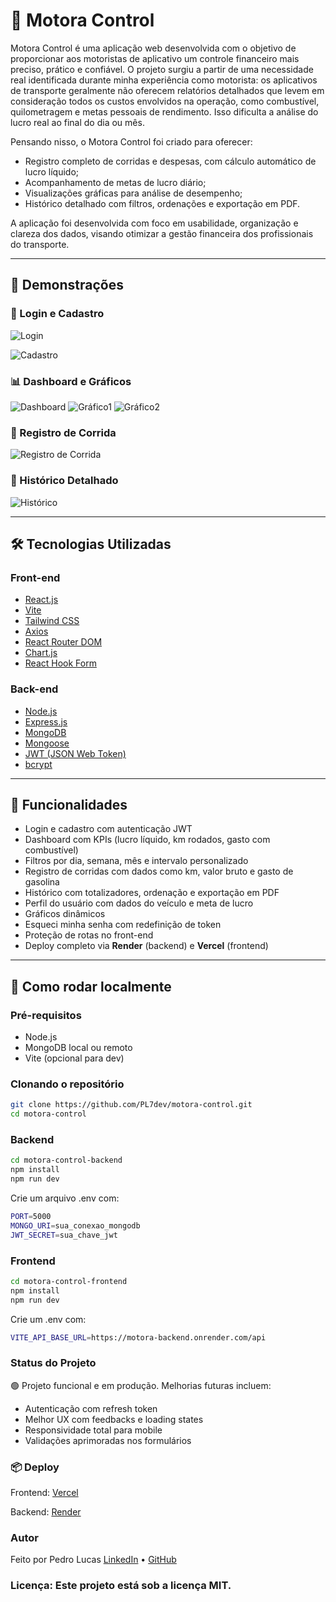 # 🚗 Motora Control

Motora Control é uma aplicação web desenvolvida com o objetivo de proporcionar aos motoristas de aplicativo um controle financeiro mais preciso, prático e confiável.
O projeto surgiu a partir de uma necessidade real identificada durante minha experiência como motorista: os aplicativos de transporte geralmente não oferecem relatórios detalhados que levem em consideração todos os custos envolvidos na operação, como combustível, quilometragem e metas pessoais de rendimento. Isso dificulta a análise do lucro real ao final do dia ou mês.

Pensando nisso, o Motora Control foi criado para oferecer:
- Registro completo de corridas e despesas, com cálculo automático de lucro líquido;
- Acompanhamento de metas de lucro diário;
- Visualizações gráficas para análise de desempenho;
- Histórico detalhado com filtros, ordenações e exportação em PDF.

A aplicação foi desenvolvida com foco em usabilidade, organização e clareza dos dados, visando otimizar a gestão financeira dos profissionais do transporte.

---

## 📸 Demonstrações
### 🔐 Login e Cadastro
![Login](https://i.imgur.com/8Coq6s8.png)

![Cadastro](https://i.imgur.com/r0rTkQU.png)

### 📊 Dashboard e Gráficos
![Dashboard](https://i.imgur.com/CaDirf3.png)
![Gráfico1](https://i.imgur.com/h8lNMyf.png)
![Gráfico2](https://i.imgur.com/knBItOQ.png)

### 🧾 Registro de Corrida
![Registro de Corrida](https://i.imgur.com/NNMcMcW.png)

### 📂 Histórico Detalhado
![Histórico](https://i.imgur.com/zV32xn3.png)

---

## 🛠️ Tecnologias Utilizadas

### **Front-end**
- [React.js](https://reactjs.org/)
- [Vite](https://vitejs.dev/)
- [Tailwind CSS](https://tailwindcss.com/)
- [Axios](https://axios-http.com/)
- [React Router DOM](https://reactrouter.com/)
- [Chart.js](https://www.chartjs.org/)
- [React Hook Form](https://react-hook-form.com/)

### **Back-end**
- [Node.js](https://nodejs.org/)
- [Express.js](https://expressjs.com/)
- [MongoDB](https://www.mongodb.com/)
- [Mongoose](https://mongoosejs.com/)
- [JWT (JSON Web Token)](https://jwt.io/)
- [bcrypt](https://github.com/kelektiv/node.bcrypt.js)

---

## 🔐 Funcionalidades

- Login e cadastro com autenticação JWT
- Dashboard com KPIs (lucro líquido, km rodados, gasto com combustível)
- Filtros por dia, semana, mês e intervalo personalizado
- Registro de corridas com dados como km, valor bruto e gasto de gasolina
- Histórico com totalizadores, ordenação e exportação em PDF
- Perfil do usuário com dados do veículo e meta de lucro
- Gráficos dinâmicos
- Esqueci minha senha com redefinição de token
- Proteção de rotas no front-end
- Deploy completo via **Render** (backend) e **Vercel** (frontend)

---

## 🚀 Como rodar localmente
### Pré-requisitos
- Node.js
- MongoDB local ou remoto
- Vite (opcional para dev)

### Clonando o repositório
```bash
git clone https://github.com/PL7dev/motora-control.git
cd motora-control
```

### Backend
```bash
cd motora-control-backend
npm install
npm run dev
```
Crie um arquivo .env com:
```bash
PORT=5000
MONGO_URI=sua_conexao_mongodb
JWT_SECRET=sua_chave_jwt
```

### Frontend
```bash
cd motora-control-frontend
npm install
npm run dev
```
Crie um .env com:
```bash
VITE_API_BASE_URL=https://motora-backend.onrender.com/api
```

### Status do Projeto
🟢 Projeto funcional e em produção. Melhorias futuras incluem:
- Autenticação com refresh token
- Melhor UX com feedbacks e loading states
- Responsividade total para mobile
- Validações aprimoradas nos formulários

### 📦 Deploy
Frontend: [Vercel](https://vercel.com/)

Backend: [Render](https://render.com/)

### Autor
Feito por Pedro Lucas
[LinkedIn](https://www.linkedin.com/in/pl-alcantara/) • [GitHub](https://github.com/PL7dev)

### Licença: Este projeto está sob a licença MIT.
